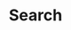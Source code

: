 ---
title: "Search"
layout: "search"
# url: "/archive"
# description: "Description for Search"
summary: "search"
placeholder: "Search Docs"
---